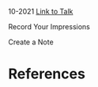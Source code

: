 

10-2021
[Link to Talk](https://www.churchofjesuschrist.org/study/general-conference/2021/10/sunday-morning-session?lang=eng)

Record Your Impressions

Create a Note

# References
